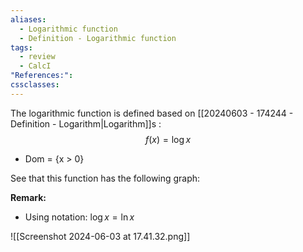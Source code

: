 ```yaml
---
aliases:
  - Logarithmic function
  - Definition - Logarithmic function
tags:
  - review
  - CalcI
"References:": 
cssclasses:
---
```

The logarithmic function is defined based on [[20240603 - 174244 - Definition - Logarithm|Logarithm]]s : 
$$
f(x) = \log x
$$
+ Dom = {x > 0}

See that this function has the following graph:

**Remark:**
+ Using notation: $\log x = \ln x$

![[Screenshot 2024-06-03 at 17.41.32.png]]

